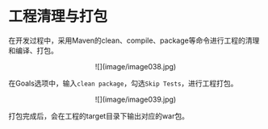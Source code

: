 # 工程清理与打包

在开发过程中，采用Maven的clean、compile、package等命令进行工程的清理和编译、打包。  

<center>
![](image/image038.jpg)

</center>  

在Goals选项中，输入`clean package`，勾选`Skip Tests`，进行工程打包。  

<center>
![](image/image039.jpg)

</center>  

打包完成后，会在工程的target目录下输出对应的war包。  